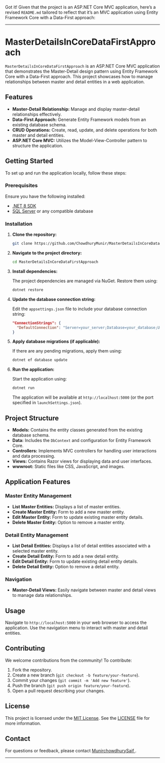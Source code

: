 Got it! Given that the project is an ASP.NET Core MVC application, here’s a revised `README.md` tailored to reflect that it’s an MVC application using Entity Framework Core with a Data-First approach:

---

# MasterDetailsInCoreDataFirstApproach

`MasterDetailsInCoreDataFirstApproach` is an ASP.NET Core MVC application that demonstrates the Master-Detail design pattern using Entity Framework Core with a Data-First approach. This project showcases how to manage relationships between master and detail entities in a web application.

## Features

- **Master-Detail Relationship:** Manage and display master-detail relationships effectively.
- **Data-First Approach:** Generate Entity Framework models from an existing database schema.
- **CRUD Operations:** Create, read, update, and delete operations for both master and detail entities.
- **ASP.NET Core MVC:** Utilizes the Model-View-Controller pattern to structure the application.

## Getting Started

To set up and run the application locally, follow these steps:

### Prerequisites

Ensure you have the following installed:

- [.NET 8 SDK](https://dotnet.microsoft.com/download/dotnet/8.0)
- [SQL Server](https://www.microsoft.com/en-us/sql-server/sql-server-downloads) or any compatible database

### Installation

1. **Clone the repository:**

   ```bash
   git clone https://github.com/ChowdhuryMunir/MasterDetailsInCoreDataFirstApproach.git
   ```

2. **Navigate to the project directory:**

   ```bash
   cd MasterDetailsInCoreDataFirstApproach
   ```

3. **Install dependencies:**

   The project dependencies are managed via NuGet. Restore them using:

   ```bash
   dotnet restore
   ```

4. **Update the database connection string:**

   Edit the `appsettings.json` file to include your database connection string:

   ```json
   "ConnectionStrings": {
     "DefaultConnection": "Server=your_server;Database=your_database;User Id=your_user;Password=your_password;"
   }
   ```

5. **Apply database migrations (if applicable):**

   If there are any pending migrations, apply them using:

   ```bash
   dotnet ef database update
   ```

6. **Run the application:**

   Start the application using:

   ```bash
   dotnet run
   ```

   The application will be available at `http://localhost:5000` (or the port specified in `launchSettings.json`).

## Project Structure

- **Models:** Contains the entity classes generated from the existing database schema.
- **Data:** Includes the `DbContext` and configuration for Entity Framework Core.
- **Controllers:** Implements MVC controllers for handling user interactions and data processing.
- **Views:** Contains Razor views for displaying data and user interfaces.
- **wwwroot:** Static files like CSS, JavaScript, and images.

## Application Features

### Master Entity Management

- **List Master Entities:** Displays a list of master entities.
- **Create Master Entity:** Form to add a new master entity.
- **Edit Master Entity:** Form to update existing master entity details.
- **Delete Master Entity:** Option to remove a master entity.

### Detail Entity Management

- **List Detail Entities:** Displays a list of detail entities associated with a selected master entity.
- **Create Detail Entity:** Form to add a new detail entity.
- **Edit Detail Entity:** Form to update existing detail entity details.
- **Delete Detail Entity:** Option to remove a detail entity.

### Navigation

- **Master-Detail Views:** Easily navigate between master and detail views to manage data relationships.

## Usage

Navigate to `http://localhost:5000` in your web browser to access the application. Use the navigation menu to interact with master and detail entities.

## Contributing

We welcome contributions from the community! To contribute:

1. Fork the repository.
2. Create a new branch (`git checkout -b feature/your-feature`).
3. Commit your changes (`git commit -m 'Add new feature'`).
4. Push the branch (`git push origin feature/your-feature`).
5. Open a pull request describing your changes.


## License

This project is licensed under the [MIT License](LICENSE). See the [LICENSE](LICENSE) file for more information.

## Contact

For questions or feedback, please contact [MunirchowdhurySaif ](mailto:munir.idb@gmail.com).

---
